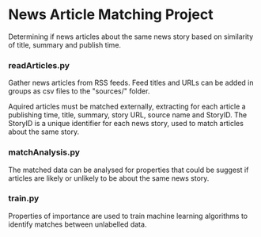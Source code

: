 # News Article Matching Project
Determining if news articles about the same news story based on similarity of title, summary and publish time.

### readArticles.py
Gather news articles from RSS feeds. Feed titles and URLs can be added in groups as csv files to the "sources/" folder.

Aquired articles must be matched externally, extracting for each article a publishing time, title, summary, story URL, source name and StoryID. The StoryID is a unique identifier for each news story, used to match articles about the same story.

### matchAnalysis.py
The matched data can be analysed for properties that could be suggest if articles are likely or unlikely to be about the same news story.

### train.py
Properties of importance are used to train machine learning algorithms to identify matches between unlabelled data.

